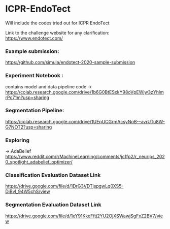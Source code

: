 # ICPR-EndoTect

Will include the codes tried out for ICPR EndoTect

Link to the challenge website for any clarification: https://www.endotect.com/

### Example submission:
https://github.com/simula/endotect-2020-sample-submission

### Experiment Notebook : 
contains model and data pipeline code -> https://colab.research.google.com/drive/1b6G0BtESxkY98oVpEWjw3zYhlmrPc71m?usp=sharing

### Segmentation Pipeline:
https://colab.research.google.com/drive/1UEpUCGrmAcsyNqB--avrUTu8W-G7NOT2?usp=sharing

### Exploring

-> AdaBelief https://www.reddit.com/r/MachineLearning/comments/jc1fp2/r_neurips_2020_spotlight_adabelief_optimizer/

### Classification Evaluation Dataset Link
https://drive.google.com/file/d/1DrG3VDTjspgwLq0XS5-DiBvI_94W5chS/view

### Segmentation Evaluation Dataset Link
https://drive.google.com/file/d/1eY91KkeFftj2YU2OjXSWawjSgFxZ2BV7/view


